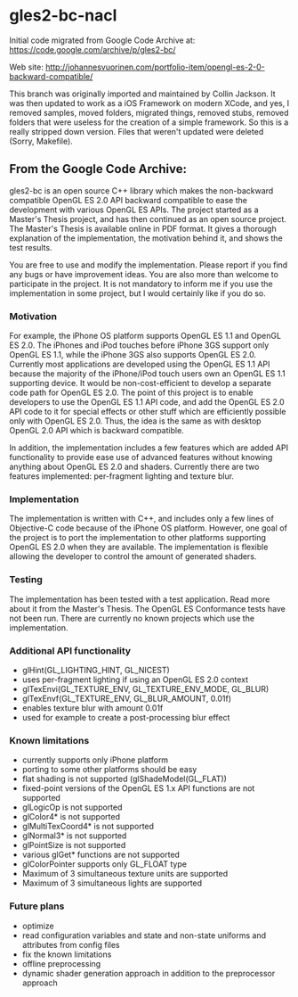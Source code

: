 # gles2-bc-nacl

Initial code migrated from Google Code Archive at: https://code.google.com/archive/p/gles2-bc/

Web site: http://johannesvuorinen.com/portfolio-item/opengl-es-2-0-backward-compatible/

This branch was originally imported and maintained by Collin Jackson. It was then updated to work as
a iOS Framework on modern XCode, and yes, I removed samples, moved folders, migrated things, removed stubs,
removed folders that were useless for the creation of a simple framework. So this is a really stripped down
version. Files that weren't updated were deleted (Sorry, Makefile).


## From the Google Code Archive:

gles2-bc is an open source C++ library which makes the non-backward compatible OpenGL ES 2.0 API backward compatible to ease the development with various OpenGL ES APIs. The project started as a Master's Thesis project, and has then continued as an open source project. The Master's Thesis is available online in PDF format. It gives a thorough explanation of the implementation, the motivation behind it, and shows the test results.

You are free to use and modify the implementation. Please report if you find any bugs or have improvement ideas. You are also more than welcome to participate in the project. It is not mandatory to inform me if you use the implementation in some project, but I would certainly like if you do so.

### Motivation

For example, the iPhone OS platform supports OpenGL ES 1.1 and OpenGL ES 2.0. The iPhones and iPod touches before iPhone 3GS support only OpenGL ES 1.1, while the iPhone 3GS also supports OpenGL ES 2.0. Currently most applications are developed using the OpenGL ES 1.1 API because the majority of the iPhone/iPod touch users own an OpenGL ES 1.1 supporting device. It would be non-cost-efficient to develop a separate code path for OpenGL ES 2.0. The point of this project is to enable developers to use the OpenGL ES 1.1 API code, and add the OpenGL ES 2.0 API code to it for special effects or other stuff which are efficiently possible only with OpenGL ES 2.0. Thus, the idea is the same as with desktop OpenGL 2.0 API which is backward compatible.

In addition, the implementation includes a few features which are added API functionality to provide ease use of advanced features without knowing anything about OpenGL ES 2.0 and shaders. Currently there are two features implemented: per-fragment lighting and texture blur.

### Implementation

The implementation is written with C++, and includes only a few lines of Objective-C code because of the iPhone OS platform. However, one goal of the project is to port the implementation to other platforms supporting OpenGL ES 2.0 when they are available. The implementation is flexible allowing the developer to control the amount of generated shaders.

### Testing

The implementation has been tested with a test application. Read more about it from the Master's Thesis. The OpenGL ES Conformance tests have not been run. There are currently no known projects which use the implementation.

### Additional API functionality
- glHint(GL_LIGHTING_HINT, GL_NICEST)
- uses per-fragment lighting if using an OpenGL ES 2.0 context
- glTexEnvi(GL_TEXTURE_ENV, GL_TEXTURE_ENV_MODE, GL_BLUR)
- glTexEnvf(GL_TEXTURE_ENV, GL_BLUR_AMOUNT, 0.01f)
- enables texture blur with amount 0.01f
- used for example to create a post-processing blur effect

### Known limitations
- currently supports only iPhone platform
- porting to some other platforms should be easy
- flat shading is not supported (glShadeModel(GL_FLAT))
- fixed-point versions of the OpenGL ES 1.x API functions are not supported
- glLogicOp is not supported
- glColor4* is not supported
- glMultiTexCoord4* is not supported
- glNormal3* is not supported
- glPointSize is not supported
- various glGet* functions are not supported
- glColorPointer supports only GL_FLOAT type
- Maximum of 3 simultaneous texture units are supported
- Maximum of 3 simultaneous lights are supported

### Future plans
- optimize
- read configuration variables and state and non-state uniforms and attributes from config files
- fix the known limitations
- offline preprocessing
- dynamic shader generation approach in addition to the preprocessor approach
